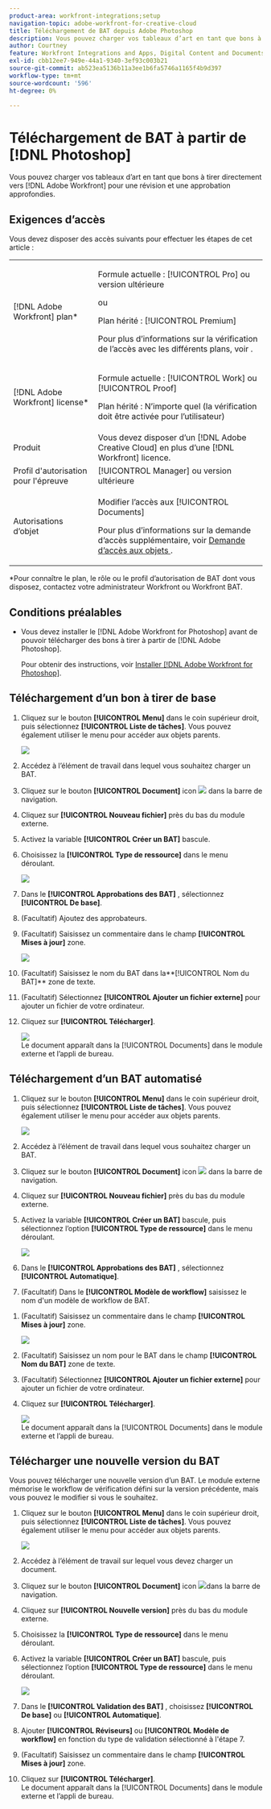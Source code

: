 ```yaml
---
product-area: workfront-integrations;setup
navigation-topic: adobe-workfront-for-creative-cloud
title: Téléchargement de BAT depuis Adobe Photoshop
description: Vous pouvez charger vos tableaux d’art en tant que bons à tirer directement vers Adobe Workfront pour une révision et une approbation approfondies.
author: Courtney
feature: Workfront Integrations and Apps, Digital Content and Documents
exl-id: cbb12ee7-949e-44a1-9340-3ef93c003b21
source-git-commit: ab523ea5136b11a3ee1b6fa5746a1165f4b9d397
workflow-type: tm+mt
source-wordcount: '596'
ht-degree: 0%

---
```


# Téléchargement de BAT à partir de [!DNL Photoshop]

Vous pouvez charger vos tableaux d’art en tant que bons à tirer directement vers [!DNL Adobe Workfront] pour une révision et une approbation approfondies.

## Exigences d’accès

Vous devez disposer des accès suivants pour effectuer les étapes de cet article :

<table style="table-layout:auto"> 
 <col> 
 <col> 
 <tbody> 
  <tr> 
   <td role="rowheader">[!DNL Adobe Workfront] plan*</td> 
   <td> <p>Formule actuelle : [!UICONTROL Pro] ou version ultérieure</p> <p>ou</p> <p>Plan hérité : [!UICONTROL Premium]</p> <p>Pour plus d’informations sur la vérification de l’accès avec les différents plans, voir .</p> </td> 
  </tr> 
  <tr> 
   <td role="rowheader">[!DNL Adobe Workfront] license*</td> 
   <td> <p>Formule actuelle : [!UICONTROL Work] ou [!UICONTROL Proof]</p> <p>Plan hérité : N’importe quel (la vérification doit être activée pour l’utilisateur)</p> </td> 
  </tr> 
  <tr> 
   <td role="rowheader">Produit</td> 
   <td>Vous devez disposer d’un [!DNL Adobe Creative Cloud] en plus d’une [!DNL Workfront] licence.</td> 
  </tr> 
  <tr> 
   <td role="rowheader">Profil d'autorisation pour l'épreuve </td> 
   <td>[!UICONTROL Manager] ou version ultérieure</td> 
  </tr> 
  <tr> 
   <td role="rowheader">Autorisations d’objet</td> 
   <td> <p>Modifier l’accès aux [!UICONTROL Documents]</p> <p>Pour plus d’informations sur la demande d’accès supplémentaire, voir <a href="../../workfront-basics/grant-and-request-access-to-objects/request-access.md" class="MCXref xref">Demande d’accès aux objets </a>.</p> </td> 
  </tr> 
 </tbody> 
</table>

&#42;Pour connaître le plan, le rôle ou le profil d’autorisation de BAT dont vous disposez, contactez votre administrateur Workfront ou Workfront BAT.

## Conditions préalables

* Vous devez installer le [!DNL Adobe Workfront for Photoshop] avant de pouvoir télécharger des bons à tirer à partir de [!DNL Adobe Photoshop].

   Pour obtenir des instructions, voir [Installer [!DNL Adobe Workfront for Photoshop]](../../workfront-integrations-and-apps/adobe-workfront-for-creative-cloud/wf-cc-install-ps.md).

## Téléchargement d’un bon à tirer de base

1. Cliquez sur le bouton **[!UICONTROL Menu]** dans le coin supérieur droit, puis sélectionnez **[!UICONTROL Liste de tâches]**. Vous pouvez également utiliser le menu pour accéder aux objets parents.

   ![](assets/go-back-to-work-list-350x314.png)

1. Accédez à l’élément de travail dans lequel vous souhaitez charger un BAT.
1. Cliquez sur le bouton **[!UICONTROL Document]** icon ![](assets/documents.png) dans la barre de navigation.
1. Cliquez sur **[!UICONTROL Nouveau fichier]** près du bas du module externe.
1. Activez la variable **[!UICONTROL Créer un BAT]** bascule.
1. Choisissez la **[!UICONTROL Type de ressource]** dans le menu déroulant.

   ![](assets/plugin-create-proof-350x182.png)

1. Dans le **[!UICONTROL Approbations des BAT]** , sélectionnez **[!UICONTROL De base]**.
1. (Facultatif) Ajoutez des approbateurs.
1. (Facultatif) Saisissez un commentaire dans le champ **[!UICONTROL Mises à jour]** zone.

   ![](assets/plugin-proof-approvals-350x450.png)

1. (Facultatif) Saisissez le nom du BAT dans la**[!UICONTROL Nom du BAT]** zone de texte.
1. (Facultatif) Sélectionnez **[!UICONTROL Ajouter un fichier externe]** pour ajouter un fichier de votre ordinateur.
1. Cliquez sur **[!UICONTROL Télécharger]**.

   ![](assets/plugin-files-350x307.png)\
   Le document apparaît dans la [!UICONTROL Documents] dans le module externe et l’appli de bureau.

## Téléchargement d’un BAT automatisé

1. Cliquez sur le bouton **[!UICONTROL Menu]** dans le coin supérieur droit, puis sélectionnez **[!UICONTROL Liste de tâches]**. Vous pouvez également utiliser le menu pour accéder aux objets parents.

   ![](assets/go-back-to-work-list-350x314.png)

1. Accédez à l’élément de travail dans lequel vous souhaitez charger un BAT.
1. Cliquez sur le bouton **[!UICONTROL Document]** icon ![](assets/documents.png) dans la barre de navigation.

1. Cliquez sur **[!UICONTROL Nouveau fichier]** près du bas du module externe.
1. Activez la variable **[!UICONTROL Créer un BAT]** bascule, puis sélectionnez l’option **[!UICONTROL Type de ressource]** dans le menu déroulant.

   ![](assets/plugin-create-proof-350x182.png)

1. Dans le **[!UICONTROL Approbations des BAT]** , sélectionnez **[!UICONTROL Automatique]**.
1. (Facultatif) Dans le **[!UICONTROL Modèle de workflow]** saisissez le nom d&#39;un modèle de workflow de BAT.

<!-- {{adjust-proof-settings}} -->

1. (Facultatif) Saisissez un commentaire dans le champ **[!UICONTROL Mises à jour]** zone.

   ![](assets/copy-of-proof-approvals-advanced-350x424.png) <!--new screenshot -->

1. (Facultatif) Saisissez un nom pour le BAT dans le champ **[!UICONTROL Nom du BAT]** zone de texte.
1. (Facultatif) Sélectionnez **[!UICONTROL Ajouter un fichier externe]** pour ajouter un fichier de votre ordinateur.
1. Cliquez sur **[!UICONTROL Télécharger]**.

   ![](assets/plugin-files-350x307.png)\
   Le document apparaît dans la [!UICONTROL Documents] dans le module externe et l’appli de bureau.

## Télécharger une nouvelle version du BAT

Vous pouvez télécharger une nouvelle version d’un BAT. Le module externe mémorise le workflow de vérification défini sur la version précédente, mais vous pouvez le modifier si vous le souhaitez.

1. Cliquez sur le bouton **[!UICONTROL Menu]** dans le coin supérieur droit, puis sélectionnez **[!UICONTROL Liste de tâches]**. Vous pouvez également utiliser le menu pour accéder aux objets parents.

   ![](assets/go-back-to-work-list-350x314.png)

1. Accédez à l’élément de travail sur lequel vous devez charger un document.
1. Cliquez sur le bouton **[!UICONTROL Document]** icon ![](assets/documents.png)dans la barre de navigation.

1. Cliquez sur **[!UICONTROL Nouvelle version]** près du bas du module externe.
1. Choisissez la **[!UICONTROL Type de ressource]** dans le menu déroulant.
1. Activez la variable **[!UICONTROL Créer un BAT]** bascule, puis sélectionnez l’option **[!UICONTROL Type de ressource]** dans le menu déroulant.

   ![](assets/plugin-create-proof-350x182.png)

1. Dans le **[!UICONTROL Validation des BAT]** , choisissez **[!UICONTROL De base]** ou **[!UICONTROL Automatique]**.

1. Ajouter **[!UICONTROL Réviseurs]** ou **[!UICONTROL Modèle de workflow]** en fonction du type de validation sélectionné à l&#39;étape 7.

1. (Facultatif) Saisissez un commentaire dans le champ **[!UICONTROL Mises à jour]** zone.
1. Cliquez sur **[!UICONTROL Télécharger]**.\
   Le document apparaît dans la [!UICONTROL Documents] dans le module externe et l’appli de bureau.
